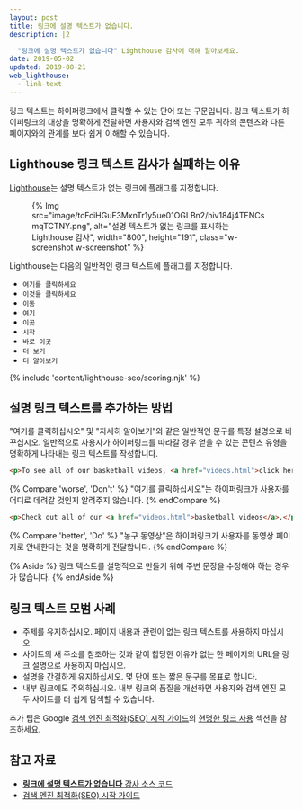 ```yaml
---
layout: post
title: 링크에 설명 텍스트가 없습니다.
description: |2

  "링크에 설명 텍스트가 없습니다" Lighthouse 감사에 대해 알아보세요.
date: 2019-05-02
updated: 2019-08-21
web_lighthouse:
  - link-text
---
```


링크 텍스트는 하이퍼링크에서 클릭할 수 있는 단어 또는 구문입니다. 링크 텍스트가 하이퍼링크의 대상을 명확하게 전달하면 사용자와 검색 엔진 모두 귀하의 콘텐츠와 다른 페이지와의 관계를 보다 쉽게 이해할 수 있습니다.

## Lighthouse 링크 텍스트 감사가 실패하는 이유

[Lighthouse](https://developers.google.com/web/tools/lighthouse/)는 설명 텍스트가 없는 링크에 플래그를 지정합니다.

<figure class="w-figure">{% Img src="image/tcFciHGuF3MxnTr1y5ue01OGLBn2/hiv184j4TFNCsmqTCTNY.png", alt="설명 텍스트가 없는 링크를 표시하는 Lighthouse 감사", width="800", height="191", class="w-screenshot w-screenshot" %}</figure>

Lighthouse는 다음의 일반적인 링크 텍스트에 플래그를 지정합니다.

- `여기를 클릭하세요`
- `이것을 클릭하세요`
- `이동`
- `여기`
- `이곳`
- `시작`
- `바로 이곳`
- `더 보기`
- `더 알아보기`

{% include 'content/lighthouse-seo/scoring.njk' %}

## 설명 링크 텍스트를 추가하는 방법

"여기를 클릭하십시오" 및 "자세히 알아보기"와 같은 일반적인 문구를 특정 설명으로 바꾸십시오. 일반적으로 사용자가 하이퍼링크를 따라갈 경우 얻을 수 있는 콘텐츠 유형을 명확하게 나타내는 링크 텍스트를 작성합니다.

```html
<p>To see all of our basketball videos, <a href="videos.html">click here</a>.</p>
```

{% Compare 'worse', 'Don\'t' %} "여기를 클릭하십시오"는 하이퍼링크가 사용자를 어디로 데려갈 것인지 알려주지 않습니다. {% endCompare %}

```html
<p>Check out all of our <a href="videos.html">basketball videos</a>.</p>
```

{% Compare 'better', 'Do' %} "농구 동영상"은 하이퍼링크가 사용자를 동영상 페이지로 안내한다는 것을 명확하게 전달합니다. {% endCompare %}

{% Aside %} 링크 텍스트를 설명적으로 만들기 위해 주변 문장을 수정해야 하는 경우가 많습니다. {% endAside %}

## 링크 텍스트 모범 사례

- 주제를 유지하십시오. 페이지 내용과 관련이 없는 링크 텍스트를 사용하지 마십시오.
- 사이트의 새 주소를 참조하는 것과 같이 합당한 이유가 없는 한 페이지의 URL을 링크 설명으로 사용하지 마십시오.
- 설명을 간결하게 유지하십시오. 몇 단어 또는 짧은 문구를 목표로 합니다.
- 내부 링크에도 주의하십시오. 내부 링크의 품질을 개선하면 사용자와 검색 엔진 모두 사이트를 더 쉽게 탐색할 수 있습니다.

추가 팁은 Google [검색 엔진 최적화(SEO) 시작 가이드](https://support.google.com/webmasters/answer/7451184#uselinkswisely)의 [현명한 링크 사용](https://support.google.com/webmasters/answer/7451184) 섹션을 참조하세요.

## 참고 자료

- [**링크에 설명 텍스트가 없습니다** 감사 소스 코드](https://github.com/GoogleChrome/lighthouse/blob/master/lighthouse-core/audits/seo/link-text.js)
- [검색 엔진 최적화(SEO) 시작 가이드](https://support.google.com/webmasters/answer/7451184)
